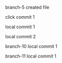branch-5 created file

click commit 1

local commit 1

local commit 2

branch-10 local commit 1

branch-11 local commit 1
